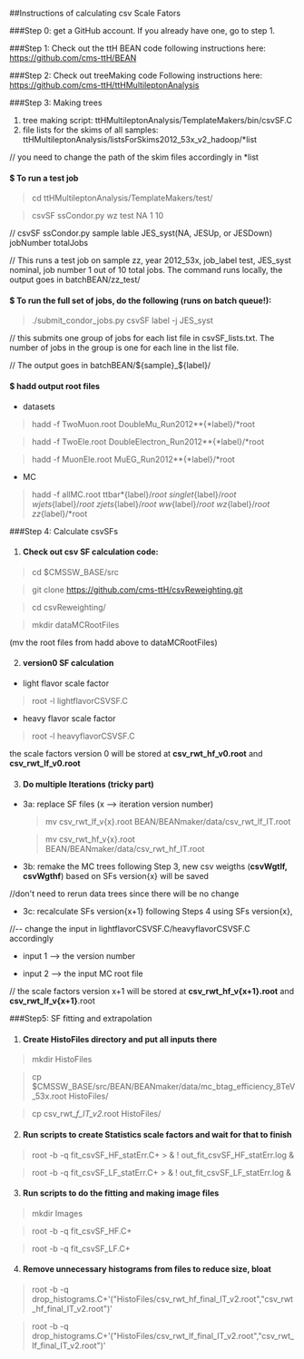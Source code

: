 ##Instructions of calculating csv Scale Fators

###Step 0: get a GitHub account. 
If you already have one, go to step 1.

###Step 1: Check out the ttH BEAN code
following instructions here: https://github.com/cms-ttH/BEAN

###Step 2: Check out treeMaking code
Following instructions here: https://github.com/cms-ttH/ttHMultileptonAnalysis

###Step 3: Making trees

 1. tree making script:  ttHMultileptonAnalysis/TemplateMakers/bin/csvSF.C
 2. file lists for the skims of all samples: ttHMultileptonAnalysis/listsForSkims2012_53x_v2_hadoop/*list

// you need to change the path of the skim files accordingly in *list

#### $ To run a test job

> cd ttHMultileptonAnalysis/TemplateMakers/test/

> csvSF ssCondor.py wz test NA 1 10

// csvSF ssCondor.py sample lable JES_syst(NA, JESUp, or JESDown) jobNumber totalJobs

// This runs a test job on sample zz, year 2012_53x, job_label test, JES_syst nominal, job number 1 out of 10 total jobs. The command runs locally, the output goes in batchBEAN/zz_test/  


#### $ To run the full set of jobs, do the following (runs on batch queue!): 

> ./submit_condor_jobs.py csvSF label -j JES_syst

// this submits one group of jobs for each list file in csvSF_lists.txt. The number of jobs in the  group is one for each line in the list file.

// The output goes in batchBEAN/${sample}_${label}/ 

#### $ hadd output root files 
 * datasets

> hadd -f TwoMuon.root DoubleMu_Run2012**{*label}/*root

> hadd -f TwoEle.root DoubleElectron_Run2012**{*label}/*root

> hadd -f MuonEle.root MuEG_Run2012**{*label}/*root

 * MC

> hadd -f allMC.root  ttbar*{label}/*root singlet*{label}/*root wjets*{label}/*root zjets*{label}/*root ww*{label}/*root wz*{label}/*root zz*{label}/*root 

###Step 4: Calculate csvSFs

1. #### Check out csv SF calculation code: 

 > cd $CMSSW_BASE/src

 > git clone https://github.com/cms-ttH/csvReweighting.git

 > cd csvReweighting/

 > mkdir dataMCRootFiles

 (mv the root files from hadd above to dataMCRootFiles)

2. #### version0 SF calculation
 *  light flavor scale factor

 > root -l lightflavorCSVSF.C

 *  heavy flavor scale factor

 > root -l heavyflavorCSVSF.C

  the scale factors version 0 will be stored at **csv_rwt_hf_v0.root** and **csv_rwt_lf_v0.root**

3. #### Do multiple Iterations  (tricky part)

* 3a: replace SF files (x --> iteration version number)

    > mv csv_rwt_lf_v{x}.root BEAN/BEANmaker/data/csv_rwt_lf_IT.root

    > mv csv_rwt_hf_v{x}.root BEAN/BEANmaker/data/csv_rwt_hf_IT.root

* 3b: remake the MC trees following Step 3, new csv weigths (**csvWgtlf, csvWgthf**) based on SFs version{x} will be saved

 //don't need to rerun data trees since there will be no change

* 3c: recalculate SFs version{x+1} following Steps 4 using SFs version{x}, 

 //-- change the input in lightflavorCSVSF.C/heavyflavorCSVSF.C accordingly

 * input 1 --> the version number

 * input 2 --> the input MC root file 

 // the scale factors version x+1 will be stored at **csv_rwt_hf_v{x+1}.root** and **csv_rwt_lf_v{x+1}**.root


###Step5: SF fitting and extrapolation

1. #### Create HistoFiles directory and put all inputs there 

 > mkdir HistoFiles

 > cp $CMSSW_BASE/src/BEAN/BEANmaker/data/mc_btag_efficiency_8TeV_53x.root HistoFiles/

 > cp csv_rwt_*f_IT_v2*.root HistoFiles/

2. #### Run scripts to create Statistics scale factors and wait for that to finish

 > root -b -q fit_csvSF_HF_statErr.C+ > & ! out_fit_csvSF_HF_statErr.log &

 > root -b -q fit_csvSF_LF_statErr.C+ > & ! out_fit_csvSF_LF_statErr.log &

3. #### Run scripts to do the fitting and making image files

 > mkdir Images

 > root -b -q fit_csvSF_HF.C+

 > root -b -q fit_csvSF_LF.C+

4. #### Remove unnecessary histograms from files to reduce size, bloat

 > root -b -q drop_histograms.C+'("HistoFiles/csv_rwt_hf_final_IT_v2.root","csv_rwt_hf_final_IT_v2.root")'

 > root -b -q drop_histograms.C+'("HistoFiles/csv_rwt_lf_final_IT_v2.root","csv_rwt_lf_final_IT_v2.root")'



